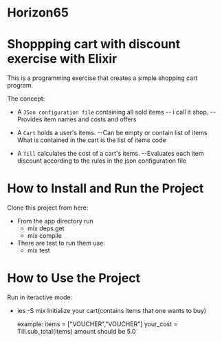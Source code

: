 # Horizon65

# Shoppping cart with discount exercise with Elixir

This is a programming exercise that creates a simple shopping cart program.

The concept:

* A `JSon configuration file` containing all sold items -- i call it shop.
    --Provides item names and costs and offers

* A `Cart` holds a user's items.
    --Can be empty or contain list of items
      What is contained in the cart is the list of items code

* A `Till` calculates the cost of a cart's items.
   --Evaluates each item discount according to the rules in the json configuration file

# How to Install and Run the Project

Clone this project from here: 
* From the app directory run 
  * mix deps.get
  * mix compile
* There are test to run them use:
  * mix test

# How to Use the Project
Run in iteractive mode:
  * ies -S mix
   Initialize your cart(contains items that one wants to buy)
   
    example: items = ["VOUCHER","VOUCHER"]
    your_cost = Till.sub_total(items)
     amount should be 5.0


    




